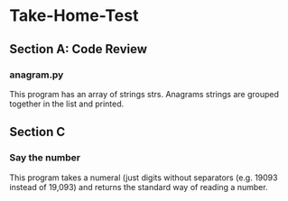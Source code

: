 # Take-Home-Test

## Section A: Code Review
### anagram.py
This program has an array of strings strs.
Anagrams strings are grouped together in the list and printed.

## Section C
### Say the number
This program takes a numeral (just digits without separators 
(e.g. 19093 instead of 19,093) and returns the standard way of 
reading a number.


